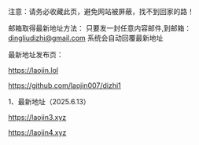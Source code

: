 注意：请务必收藏此页，避免网站被屏蔽，找不到回家的路！

邮箱取得最新地址方法： 只要发一封任意内容邮件,到邮箱：dingliudizhi@gmail.com 系统会自动回覆最新地址

最新地址发布页：

<a style="color: #0000ff;" href="https://laojin.lol" target="_blank">https://laojin.lol</a>

<a style="color: #0000ff;" href="https://github.com/laojin007/dizhi1" target="_blank">https://github.com/laojin007/dizhi1</a>

1、最新地址（2025.6.13）

<a style="color: #0000ff;" href="https://laojin3.xyz" target="_blank">https://laojin3.xyz</a>

<a style="color: #0000ff;" href="https://laojin4.xyz" target="_blank">https://laojin4.xyz</a>
